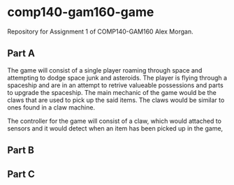 # comp140-gam160-game
Repository for Assignment 1 of COMP140-GAM160
Alex Morgan.

## Part A
The game will consist of a single player roaming through space and attempting to dodge space junk and asteroids. The player is flying through a spaceship and are in an attempt to retrive valueable possessions and parts to upgrade the spaceship. The main mechanic of the game would be the claws that are used to pick up the said items. The claws would be similar to ones found in a claw machine.

The controller for the game will consist of a claw, which would attached to sensors and it would detect when an item has been picked up in the game, 

## Part B


## Part C

